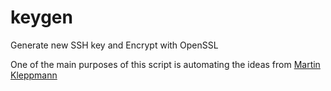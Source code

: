 keygen
======

Generate new SSH key and Encrypt with OpenSSL

One of the main purposes of this script is automating the ideas from [Martin Kleppmann](http://martin.kleppmann.com/2013/05/24/improving-security-of-ssh-private-keys.html)
